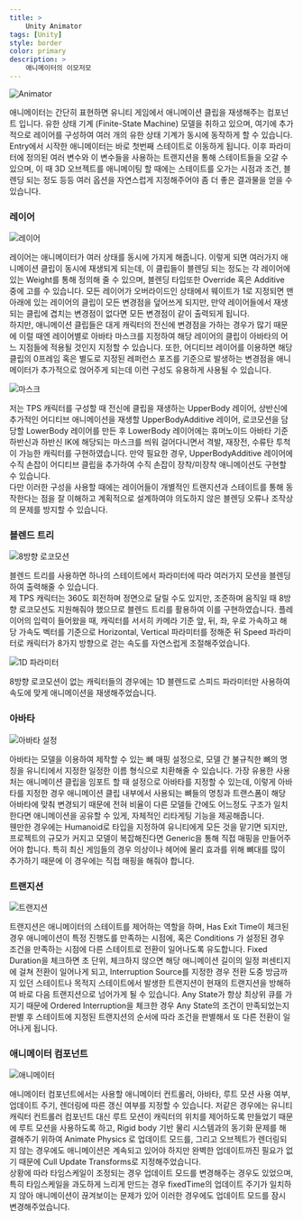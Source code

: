 ```yaml
---
title: >
    Unity Animator
tags: [Unity]
style: border
color: primary
description: >
    애니메이터의 이모저모
---
```


![Animator](assets/animator.png)

애니메이터는 간단히 표현하면 유니티 게임에서 애니메이션 클립을 재생해주는 컴포넌트 입니다. 유한 상태 기계 (Finite-State Machine) 모델을 취하고 있으며, 여기에 추가적으로 레이어를 구성하여 여러 개의 유한 상태 기계가 동시에 동작하게 할 수 있습니다.<br>
Entry에서 시작한 애니메이터는 바로 첫번째 스테이트로 이동하게 됩니다. 이후 파라미터에 정의된 여러 변수와 이 변수들을 사용하는 트랜지션을 통해 스테이트들을 오갈 수 있으며, 이 때 3D 오브젝트를 애니메이팅 할 때에는 스테이트를 오가는 시점과 조건, 블렌딩 되는 정도 등등 여러 옵션을 자연스럽게 지정해주어야 좀 더 좋은 결과물을 얻을 수 있습니다.

### 레이어

![레이어](assets/animator2.png)

레이어는 애니메이터가 여러 상태를 동시에 가지게 해줍니다. 이렇게 되면 여러가지 애니메이션 클립이 동시에 재생되게 되는데, 이 클립들이 블렌딩 되는 정도는 각 레이어에 있는 Weight를 통해 정의해 줄 수 있으며, 블렌딩 타입또한 Override 혹은 Additive 중에 고를 수 있습니다. 모든 레이어가 오버라이드인 상태에서 웨이트가 1로 지정되면 맨 아래에 있는 레이어의 클립이 모든 변경점을 덮어쓰게 되지만, 만약 레이어들에서 재생되는 클립에 겹치는 변경점이 없다면 모든 변경점이 같이 출력되게 됩니다.<br>
하지만, 애니메이션 클립들은 대게 캐릭터의 전신에 변경점을 가하는 경우가 많기 때문에 이럴 때엔 레이어별로 아바타 마스크를 지정하여 해당 레이어의 클립이 아바타의 어느 지점들에 적용될 것인지 지정할 수 있습니다. 또한, 어디티브 레이어를 이용하면 해당 클립의 0프레임 혹은 별도로 지정된 레퍼런스 포즈를 기준으로 발생하는 변경점을 애니메이터가 추가적으로 얹어주게 되는데 이런 구성도 유용하게 사용될 수 있습니다.

![마스크](assets/animator3.png)

저는 TPS 캐릭터를 구성할 때 전신에 클립을 재생하는 UpperBody 레이어, 상반신에 추가적인 어디티브 애니메이션을 재생할 UpperBodyAdditive 레이어, 로코모션을 담당할 LowerBody 레이어를 만든 후 LowerBody 레이어에는 휴머노이드 아바타 기준 하반신과 하반신 IK에 해당되는 마스크를 씌워 걸어다니면서 격발, 재장전, 수류탄 투척이 가능한 캐릭터를 구현하였습니다. 만약 필요한 경우, UpperBodyAdditive 레이어에 수직 손잡이 어디티브 클립을 추가하여 수직 손잡이 장착/미장착 애니메이션도 구현할 수 있습니다.<br>
다만 이러한 구성을 사용할 때에는 레이어들이 개별적인 트랜지션과 스테이트를 통해 동작한다는 점을 잘 이해하고 계획적으로 설계하여야 의도하지 않은 블렌딩 오류나 조작상의 문제를 방지할 수 있습니다.

### 블렌드 트리

![8방향 로코모션](assets/animator4.png)

블렌드 트리를 사용하면 하나의 스테이트에서 파라미터에 따라 여러가지 모션을 블렌딩하여 출력해줄 수 있습니다.<br>
제 TPS 캐릭터는 360도 회전하며 정면으로 달릴 수도 있지만, 조준하며 움직일 때 8방향 로코모션도 지원해줘야 했으므로 블렌드 트리를 활용하여 이를 구현하였습니다. 플레이어의 입력이 들어왔을 때, 캐릭터를 서서히 카메라 기준 앞, 뒤, 좌, 우로 가속하고 해당 가속도 벡터를 기준으로 Horizontal, Vertical 파라미터를 정해준 뒤 Speed 파라미터로 캐릭터가 8가지 방향으로 걷는 속도를 자연스럽게 조절해주었습니다.

![1D 파라미터](assets/animator5.png)

8방향 로코모션이 없는 캐릭터들의 경우에는 1D 블렌드로 스피드 파라미터만 사용하여 속도에 맞게 애니메이션을 재생해주었습니다.

### 아바타

![아바타 설정](assets/animator6.png)

아바타는 모델을 이용하여 제작할 수 있는 뼈 매핑 설정으로, 모델 간 불규칙한 뼈의 명칭을 유니티에서 지정한 일정한 이름 형식으로 치환해줄 수 있습니다. 가장 유용한 사용처는 애니메이션 클립을 임포트 할 때 설정으로 아바타를 지정할 수 있는데, 이렇게 아바타를 지정한 경우 애니메이션 클립 내부에서 사용되는 뼈들의 명칭과 트랜스폼이 해당 아바타에 맞춰 변경되기 때문에 전혀 비율이 다른 모델들 간에도 어느정도 구조가 일치한다면 애니메이션을 공유할 수 있게, 자체적인 리타게팅 기능을 제공해줍니다.<br>
웬만한 경우에는 Humanoid로 타입을 지정하여 유니티에게 모든 것을 맡기면 되지만, 프로젝트의 규모가 커지고 모델이 복잡해진다면 Generic을 통해 직접 매핑을 만들어주어야 합니다. 특히 최신 게임들의 경우 의상이나 헤어에 물리 효과를 위해 뼈대를 많이 추가하기 때문에 이 경우에는 직접 매핑을 해줘야 합니다.

### 트랜지션

![트랜지션](assets/animator7.png)

트랜지션은 애니메이터의 스테이트를 제어하는 역할을 하며, Has Exit Time이 체크된 경우 애니메이션이 특정 진행도를 만족하는 시점에, 혹은 Conditions 가 설정된 경우 조건을 만족하는 시점에 다른 스테이트로 전환이 일어나도록 유도합니다. Fixed Duration을 체크하면 초 단위, 체크하지 않으면 해당 애니메이션 길이의 일정 퍼센티지에 걸쳐 전환이 일어나게 되고, Interruption Source를 지정한 경우 전환 도중 방금까지 있던 스테이트나 목적지 스테이트에서 발생한 트랜지션이 현재의 트랜지션을 방해하여 바로 다음 트랜지션으로 넘어가게 될 수 있습니다. Any State가 항상 최상위 큐를 가지기 때문에 Ordered Interruption을 체크한 경우 Any State의 조건이 만족되었는지 판별 후 스테이트에 지정된 트랜지션의 순서에 따라 조건을 판별해서 또 다른 전환이 일어나게 됩니다.

### 애니메이터 컴포넌트

![애니메이터](assets/animator8.png)

애니메이터 컴포넌트에서는 사용할 애니메이터 컨트롤러, 아바타, 루트 모션 사용 여부, 업데이트 주기, 렌더링에 따른 갱신 여부를 지정할 수 있습니다. 저같은 경우에는 유니티 캐릭터 컨트롤러 컴포넌트 대신 루트 모션이 캐릭터의 위치를 제어하도록 만들었기 때문에 루트 모션을 사용하도록 하고, Rigid body 기반 물리 시스템과의 동기화 문제를 해결해주기 위하여 Animate Physics 로 업데이트 모드를, 그리고 오브젝트가 렌더링되지 않는 경우에도 애니메이션은 계속되고 있어야 하지만 완벽한 업데이트까진 필요가 없기 때문에 Cull Update Transforms로 지정해주었습니다.<br>
상황에 따라 타임스케일이 조정되는 경우 업데이트 모드를 변경해주는 경우도 있었으며, 특히 타임스케일을 과도하게 느리게 만드는 경우 fixedTime의 업데이트 주기가 일치하지 않아 애니메이션이 끊겨보이는 문제가 있어 이러한 경우에도 업데이트 모드를 잠시 변경해주었습니다.<br>